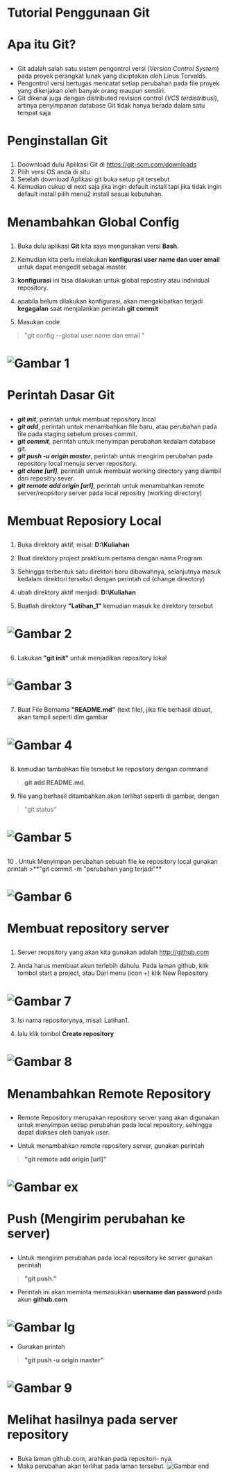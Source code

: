 # Tutorial Penggunaan Git <h1>
# Apa itu Git? <h2>
* Git adalah salah satu sistem pengontrol versi (_Version Control
System_) pada proyek perangkat lunak yang diciptakan oleh Linus
Torvalds. 
* Pengontrol versi bertugas mencatat setiap perubahan pada file
proyek yang dikerjakan oleh banyak orang maupun sendiri. 
* Git dikenal juga dengan distributed revision control (_VCS terdistribusi_),
artinya penyimpanan database Git tidak hanya berada dalam satu
tempat saja

# Penginstallan Git <h2>
 1. Doownload dulu Aplikasi Git di https://git-scm.com/downloads
 2. Pilih versi OS anda di situ
 3. Setelah download Aplikasi git buka setup git tersebut 
 4. Kemudian cukup di next saja jika ingin default install tapi jika tidak ingin default install pilih menu2 install sesuai kebutuhan.


# Menambahkan Global Config <h2>
1. Buka dulu aplikasi **Git** kita saya mengunakan versi **Bash**.

2. Kemudian kita perlu melakukan **konfigurasi user name dan user email** untuk dapat mengedit sebagai master.

3. **konfigurasi** ini bisa dilakukan untuk global repostiry atau individual
repository. 
3. apabila belum dilakukan konfigurasi, akan mengakibatkan terjadi
**kegagalan** saat menjalankan perintah **git commit**

5. Masukan code 
> "git config --global user.name dan email "

   # ![Gambar 1](1.PNG) 

# Perintah Dasar Git <h2>
* _**git init**_, perintah untuk membuat repository local
* _**git add**_, perintah untuk menambahkan file baru, atau perubahan
pada file pada staging sebelum proses commit. 
* _**git commit**_, perintah untuk menyimpan perubahan kedalam database git. 
* _**git push -u origin master**_, perintah untuk mengirim perubahan pada repository 
local menuju server repository. 
* _**git clone [url]**_, perintah untuk membuat working directory yang diambil dari 
repositry sever.
* _**git remote add origin [url]**_, perintah untuk menambahkan remote 
server/reopsitory server pada local repositry (working directory)

# Membuat Reposiory Local <h2>
1. Buka direktory aktif, misal: **D:\Kuliahan**

2. Buat direktory project praktikum pertama dengan nama Program

3. Sehingga terbentuk satu direktori baru dibawahnya, selanjutnya masuk kedalam direktori tersebut dengan perintah cd (change
directory)

4. ubah direktory aktif menjadi: **D:\Kuliahan**

5. Buatlah direktory **"Latihan_1"** kemudian masuk ke direktory tersebut 
# ![Gambar 2](2.PNG) <h2>

6. Lakukan **"git init"** untuk menjadikan repository lokal 
# ![Gambar 3](3.PNG) <h2>

7. Buat File Bernama **"README.md"** (text file), jika file berhasil dibuat, akan tampil seperti dlm gambar
# ![Gambar 4](4.PNG) <h2>

8. kemudian tambahkan file tersebut ke repository dengan command 
> **git add README.md**, 
9. file yang berhasil ditambahkan akan terlihat seperti di 
gambar, dengan 
> "git status"

# ![Gambar 5](5.PNG) <h2>
</h2>
10  . Untuk  Menyimpan perubahan sebuah file ke repository local gunakan 
printah 
>**"git commit -m "perubahan yang terjadi"**

# ![Gambar 6](6.PNG)

# Membuat repository server <h2>
1. Server reopsitory yang akan kita gunakan adalah http://github.com

2. Anda harus membuat akun terlebih dahulu. Pada laman github, klik tombol start a project, atau Dari menu (icon +) klik New Repository
# ![Gambar 7](7.PNG)

3. Isi nama repositorynya, misal: Latihan1.  

4. lalu klik tombol **Create repository**

# ![Gambar 8](8.PNG)

# Menambahkan Remote Repository <h2>
* Remote Repository merupakan repository server yang akan digunakan untuk menyimpan setiap perubahan pada local repository,
sehingga dapat diakses oleh banyak user. 

* Untuk menambahkan remote repository server, gunakan perintah
>**"git remote add origin [url]"**
# ![Gambar ex](ex.PNG)
 
# Push (Mengirim perubahan ke server) <h2>
* Untuk mengirim perubahan pada local repository ke server gunakan perintah 
>**"git push."**

* Perintah ini akan meminta memasukkan **username dan password** pada akun **github.com**
# ![Gambar lg](lg.PNG)

* Gunakan printah 
>**"git push -u origin master"** 
# ![Gambar 9](9.PNG)

# Melihat hasilnya pada server repository <h2>
* Buka laman github.com, arahkan pada repositori- nya. 
* Maka perubahan akan terlihat pada laman tersebut. 
![Gambar end](end.PNG)

